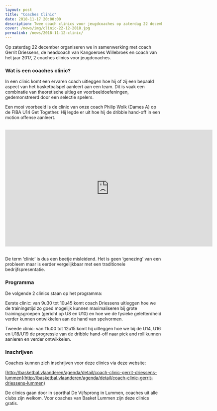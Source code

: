 ```yaml
---
layout: post
title: "Coaches Clinic"
date: 2018-11-17 20:00:00
description: Twee coach clinics voor jeugdcoaches op zaterdag 22 december. 
cover: /news/img/clinic-22-12-2018.jpg
permalink: /news/2018-11-12-clinic/
---
```


Op zaterdag 22 december organiseren we in samenwerking met coach Gerrit Driessens, de headcoach van Kangoeroes Willebroek en coach van het jaar 2017, 2 coaches clinics voor jeugdcoaches.

### Wat is een coaches clinic?

In een clinic komt een ervaren coach uitleggen hoe hij of zij een bepaald aspect van het basketbalspel aanleert aan een team. Dit is vaak een combinatie van theoretische uitleg en voorbeeldoefeningen, gedemonstreerd door een selectie spelers.

Een mooi voorbeeld is de clinic van onze coach Philip Wolk (Dames A) op de FIBA U14 Get Together. Hij legde er uit hoe hij de dribble hand-off in een motion offense aanleert.

<br />
<iframe width="666" height="375" src="https://www.youtube.com/embed/rwbNeHWRzrE" frameborder="0" allow="accelerometer; autoplay; encrypted-media; gyroscope; picture-in-picture" allowfullscreen></iframe>
<br /><br />

De term ‘clinic’ is dus een beetje misleidend. Het is geen ‘genezing’ van een probleem maar is eerder vergelijkbaar met een traditionele bedrijfspresentatie.

### Programma

De volgende 2 clinics staan op het programma:

Eerste clinic: van 9u30 tot 10u45 komt coach Driessens uitleggen hoe we de trainingstijd zo goed mogelijk kunnen maximaliseren bij grote trainingsgroepen (gericht op U8 en U10) en hoe we de fysieke geletterdheid verder kunnen ontwikkelen aan de hand van spelvormen.

Tweede clinic: van 11u00 tot 12u15 komt hij uitleggen hoe we bij de U14, U16 en U18/U19 de progressie van de dribble hand-off naar pick and roll kunnen aanleren en verder ontwikkelen.

### Inschrijven

Coaches kunnen zich inschrijven voor deze clinics via deze website:

[http://basketbal.vlaanderen/agenda/detail/coach-clinic-gerrit-driessens-lummen](http://basketbal.vlaanderen/agenda/detail/coach-clinic-gerrit-driessens-lummen)

De clinics gaan door in sporthal De Vijfsprong in Lummen, coaches uit alle clubs zijn welkom. Voor coaches van Basket Lummen zijn deze clinics gratis.